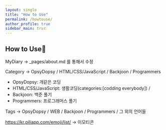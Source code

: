 ```yaml
---
layout: single
title: "How to Use"
permalink: /howtouse/
author_profile: true
sidebar_main: truㄷ
---
```


## How to Use👊
MyDiary -> _pages/about.md 를 통해서 수정

Category -> OpsyDopsy / HTML/CSS/JavaScript / Backjoon / Programmers 
  - OpsyDopsy: 개같은 코딩
  - HTML/CSS/JavaScript: 생활코딩(categories:[codding everybody]) / 
  - Backjoon: 백준 풀기
  - Programmers: 프로그래머스 풀기
 
Tags -> OpsyDopsy / WEB / Backjoon / Programmers / 그 외의 언어들

https://kr.piliapp.com/emoji/list/
-> 이모티콘
